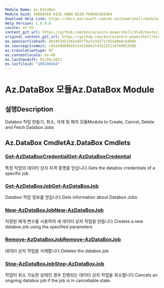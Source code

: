 ```yaml
---
Module Name: Az.DataBox
Module Guid: 39B6B3E6-A15E-48BA-BE20-FE0D441D92B4
Download Help Link: https://docs.microsoft.com/en-us/powershell/module/az.databox
Help Version: 1.0.0.0
Locale: en-US
content_git_url: https://github.com/Azure/azure-powershell/blob/master/src/DataBox/DataBox/help/Az.DataBox.md
original_content_git_url: https://github.com/Azure/azure-powershell/blob/master/src/DataBox/DataBox/help/Az.DataBox.md
ms.openlocfilehash: db5453353362ed6f7ba7a3d371f65540e8cb4d6b
ms.sourcegitcommit: c05d3d669b5631e526841f47b22513d78495350b
ms.translationtype: MT
ms.contentlocale: ko-KR
ms.lasthandoff: 02/09/2021
ms.locfileid: "100196644"
---
```

# <span data-ttu-id="c01d3-101">Az.DataBox 모듈</span><span class="sxs-lookup"><span data-stu-id="c01d3-101">Az.DataBox Module</span></span>
## <span data-ttu-id="c01d3-102">설명</span><span class="sxs-lookup"><span data-stu-id="c01d3-102">Description</span></span>
<span data-ttu-id="c01d3-103">Databox 작업 만들기, 취소, 삭제 및 페치 모듈</span><span class="sxs-lookup"><span data-stu-id="c01d3-103">Module to Create, Cancel, Delete and Fetch Databox Jobs</span></span>

## <span data-ttu-id="c01d3-104">Az.DataBox Cmdlet</span><span class="sxs-lookup"><span data-stu-id="c01d3-104">Az.DataBox Cmdlets</span></span>
### [<span data-ttu-id="c01d3-105">Get-AzDataBoxCredential</span><span class="sxs-lookup"><span data-stu-id="c01d3-105">Get-AzDataBoxCredential</span></span>](Get-AzDataBoxCredential.md)
<span data-ttu-id="c01d3-106">특정 작업의 데이터 상자 자격 증명을 얻습니다.</span><span class="sxs-lookup"><span data-stu-id="c01d3-106">Gets the databox credentials of a specific job</span></span>

### [<span data-ttu-id="c01d3-107">Get-AzDataBoxJob</span><span class="sxs-lookup"><span data-stu-id="c01d3-107">Get-AzDataBoxJob</span></span>](Get-AzDataBoxJob.md)
<span data-ttu-id="c01d3-108">Databox 작업 정보를 얻습니다.</span><span class="sxs-lookup"><span data-stu-id="c01d3-108">Gets information about Databox Jobs</span></span>

### [<span data-ttu-id="c01d3-109">New-AzDataBoxJob</span><span class="sxs-lookup"><span data-stu-id="c01d3-109">New-AzDataBoxJob</span></span>](New-AzDataBoxJob.md)
<span data-ttu-id="c01d3-110">지정된 매개 변수를 사용하여 새 데이터 상자 작업을 만듭니다.</span><span class="sxs-lookup"><span data-stu-id="c01d3-110">Creates a new databox job using the specified parameters</span></span>

### [<span data-ttu-id="c01d3-111">Remove-AzDataBoxJob</span><span class="sxs-lookup"><span data-stu-id="c01d3-111">Remove-AzDataBoxJob</span></span>](Remove-AzDataBoxJob.md)
<span data-ttu-id="c01d3-112">데이터 상자 작업을 삭제합니다.</span><span class="sxs-lookup"><span data-stu-id="c01d3-112">Deletes the databox job</span></span>

### [<span data-ttu-id="c01d3-113">Stop-AzDataBoxJob</span><span class="sxs-lookup"><span data-stu-id="c01d3-113">Stop-AzDataBoxJob</span></span>](Stop-AzDataBoxJob.md)
<span data-ttu-id="c01d3-114">작업이 취소 가능한 상태인 경우 진행되는 데이터 상자 작업을 취소합니다.</span><span class="sxs-lookup"><span data-stu-id="c01d3-114">Cancels an ongoing databox job if the job is in cancellable state.</span></span>


